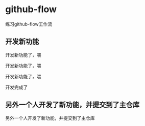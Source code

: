 # github-flow
练习github-flow工作流

## 开发新功能

开发新功能了，喂

开发新功能了，喂

开发新功能了，喂

开发完成了

## 另外一个人开发了新功能，并提交到了主仓库

另外一个人开发了新功能，并提交到了主仓库

